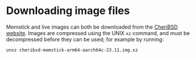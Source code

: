 # Downloading image files

Memstick and live images can both be downloaded from the [CheriBSD
website](https://www.cheribsd.org/).
Images are compressed using the UNIX `xz` command, and must be decompressed
before they can be used; for example by running:

```
unxz cheribsd-memstick-arm64-aarch64c-23.11.img.xz
````
